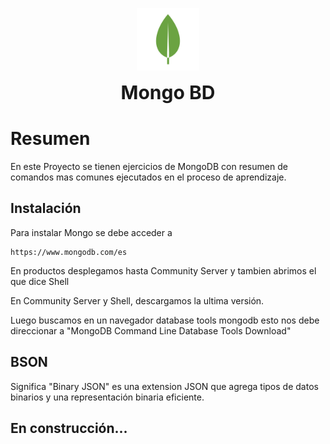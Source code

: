 <p align="center">
  <img  width="100" height="100" src="./img/MongoDB.png" alt="https://www.mongodb.com/es"/>
</p>
<p align="center">
  <strong><span style="font-size: 30px;">Mongo BD</span></strong>
</p>

# Resumen
En este Proyecto se tienen ejercicios de MongoDB con resumen de comandos mas comunes ejecutados en el proceso de aprendizaje.

## Instalación
Para instalar Mongo se debe acceder a
~~~
https://www.mongodb.com/es
~~~
En productos desplegamos hasta Community Server y tambien abrimos el que dice Shell

En Community Server y Shell, descargamos la ultima versión.

Luego buscamos en un navegador database tools mongodb esto nos debe direccionar a "MongoDB Command Line Database Tools Download"

## BSON
Significa "Binary JSON" es una extension JSON que agrega tipos de datos binarios y una representación binaria eficiente.

## En construcción...